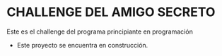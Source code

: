 <h1>CHALLENGE DEL AMIGO SECRETO</h1>
  <p>Este es el challenge del programa principiante en programación</p>

  - Este proyecto se encuentra en construcción.
